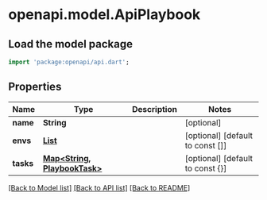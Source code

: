 # openapi.model.ApiPlaybook

## Load the model package
```dart
import 'package:openapi/api.dart';
```

## Properties
Name | Type | Description | Notes
------------ | ------------- | ------------- | -------------
**name** | **String** |  | [optional] 
**envs** | [**List<PlaybookEnv>**](PlaybookEnv.md) |  | [optional] [default to const []]
**tasks** | [**Map<String, PlaybookTask>**](PlaybookTask.md) |  | [optional] [default to const {}]

[[Back to Model list]](../README.md#documentation-for-models) [[Back to API list]](../README.md#documentation-for-api-endpoints) [[Back to README]](../README.md)


